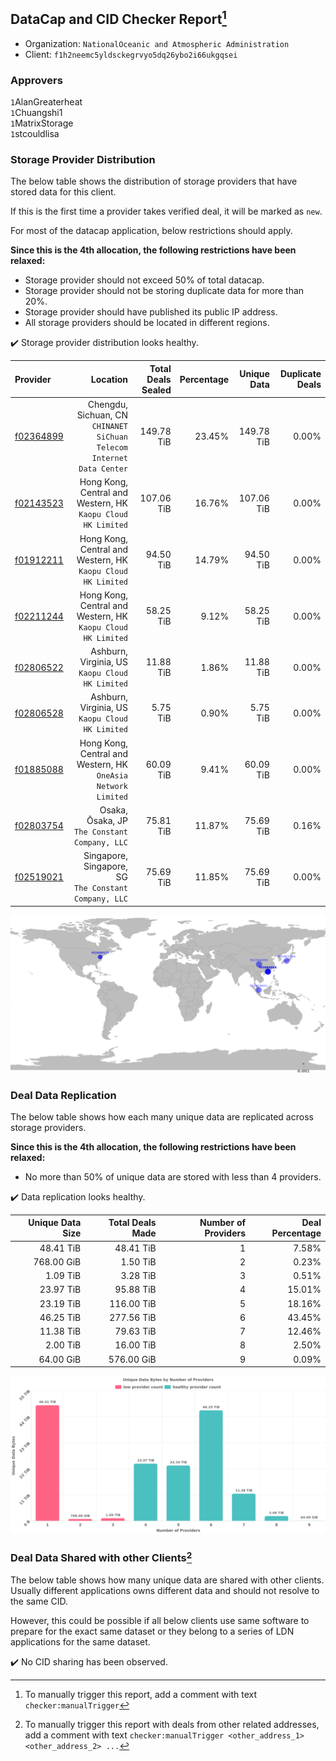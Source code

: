 ## DataCap and CID Checker Report[^1]
 - Organization: `NationalOceanic and Atmospheric Administration`
 - Client: `f1h2neemc5yldsckegrvyo5dq26ybo2i66ukgqsei`
### Approvers
`1`AlanGreaterheat<br/>`1`Chuangshi1<br/>`1`MatrixStorage<br/>`1`stcouldlisa

### Storage Provider Distribution
The below table shows the distribution of storage providers that have stored data for this client.

If this is the first time a provider takes verified deal, it will be marked as `new`.

For most of the datacap application, below restrictions should apply.

**Since this is the 4th allocation, the following restrictions have been relaxed:**
 - Storage provider should not exceed 50% of total datacap.
 - Storage provider should not be storing duplicate data for more than 20%.
 - Storage provider should have published its public IP address.
 - All storage providers should be located in different regions.

✔️ Storage provider distribution looks healthy.

| Provider                                              |                                                                 Location | Total Deals Sealed | Percentage | Unique Data | Duplicate Deals |
| :---------------------------------------------------- | -----------------------------------------------------------------------: | -----------------: | ---------: | ----------: | --------------: |
| [f02364899](https://filfox.info/en/address/f02364899) | Chengdu, Sichuan, CN<br/>`CHINANET SiChuan Telecom Internet Data Center` |         149.78 TiB |     23.45% |  149.78 TiB |           0.00% |
| [f02143523](https://filfox.info/en/address/f02143523) |          Hong Kong, Central and Western, HK<br/>`Kaopu Cloud HK Limited` |         107.06 TiB |     16.76% |  107.06 TiB |           0.00% |
| [f01912211](https://filfox.info/en/address/f01912211) |          Hong Kong, Central and Western, HK<br/>`Kaopu Cloud HK Limited` |          94.50 TiB |     14.79% |   94.50 TiB |           0.00% |
| [f02211244](https://filfox.info/en/address/f02211244) |          Hong Kong, Central and Western, HK<br/>`Kaopu Cloud HK Limited` |          58.25 TiB |      9.12% |   58.25 TiB |           0.00% |
| [f02806522](https://filfox.info/en/address/f02806522) |                       Ashburn, Virginia, US<br/>`Kaopu Cloud HK Limited` |          11.88 TiB |      1.86% |   11.88 TiB |           0.00% |
| [f02806528](https://filfox.info/en/address/f02806528) |                       Ashburn, Virginia, US<br/>`Kaopu Cloud HK Limited` |           5.75 TiB |      0.90% |    5.75 TiB |           0.00% |
| [f01885088](https://filfox.info/en/address/f01885088) |         Hong Kong, Central and Western, HK<br/>`OneAsia Network Limited` |          60.09 TiB |      9.41% |   60.09 TiB |           0.00% |
| [f02803754](https://filfox.info/en/address/f02803754) |                         Osaka, Ōsaka, JP<br/>`The Constant Company, LLC` |          75.81 TiB |     11.87% |   75.69 TiB |           0.16% |
| [f02519021](https://filfox.info/en/address/f02519021) |                 Singapore, Singapore, SG<br/>`The Constant Company, LLC` |          75.69 TiB |     11.85% |   75.69 TiB |           0.00% |

<img src="https://raw.githubusercontent.com/data-preservation-programs/filplus-checker-assets/main/filecoin-project/filecoin-plus-large-datasets/issues/2116/1697372448967.png"/>

### Deal Data Replication
The below table shows how each many unique data are replicated across storage providers.


**Since this is the 4th allocation, the following restrictions have been relaxed:**
- No more than 50% of unique data are stored with less than 4 providers.

✔️ Data replication looks healthy.

| Unique Data Size | Total Deals Made | Number of Providers | Deal Percentage |
| ---------------: | ---------------: | ------------------: | --------------: |
|        48.41 TiB |        48.41 TiB |                   1 |           7.58% |
|       768.00 GiB |         1.50 TiB |                   2 |           0.23% |
|         1.09 TiB |         3.28 TiB |                   3 |           0.51% |
|        23.97 TiB |        95.88 TiB |                   4 |          15.01% |
|        23.19 TiB |       116.00 TiB |                   5 |          18.16% |
|        46.25 TiB |       277.56 TiB |                   6 |          43.45% |
|        11.38 TiB |        79.63 TiB |                   7 |          12.46% |
|         2.00 TiB |        16.00 TiB |                   8 |           2.50% |
|        64.00 GiB |       576.00 GiB |                   9 |           0.09% |

<img src="https://raw.githubusercontent.com/data-preservation-programs/filplus-checker-assets/main/filecoin-project/filecoin-plus-large-datasets/issues/2116/1697372452064.png"/>

### Deal Data Shared with other Clients[^3]
The below table shows how many unique data are shared with other clients.
Usually different applications owns different data and should not resolve to the same CID.

However, this could be possible if all below clients use same software to prepare for the exact same dataset or they belong to a series of LDN applications for the same dataset.

✔️ No CID sharing has been observed.

[^1]: To manually trigger this report, add a comment with text `checker:manualTrigger`

[^2]: Deals from those addresses are combined into this report as they are specified with `checker:manualTrigger`

[^3]: To manually trigger this report with deals from other related addresses, add a comment with text `checker:manualTrigger <other_address_1> <other_address_2> ...`
